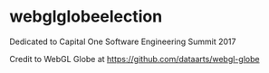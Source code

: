 # webglglobeelection
Dedicated to Capital One Software Engineering Summit 2017

Credit to WebGL Globe at https://github.com/dataarts/webgl-globe
